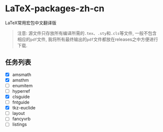 # LaTeX-packages-zh-cn
LaTeX常用宏包中文翻译版
> 注意: 源文件只存放所有编译所需的`.tex`、`.sty`和`.cls`等文件, 一般不包含相应的`pdf`文件, 我将所有最终输出的`pdf`文件都放在releases之中方便进行下载.
## 任务列表
+ [x] amsmath
+ [x] amsthm
+ [ ] enumitem
+ [ ] hyperref
+ [x] clsguide
+ [ ] fntguide
+ [x] tkz-euclide
+ [ ] layout
+ [ ] fancyvrb
+ [ ] listings
